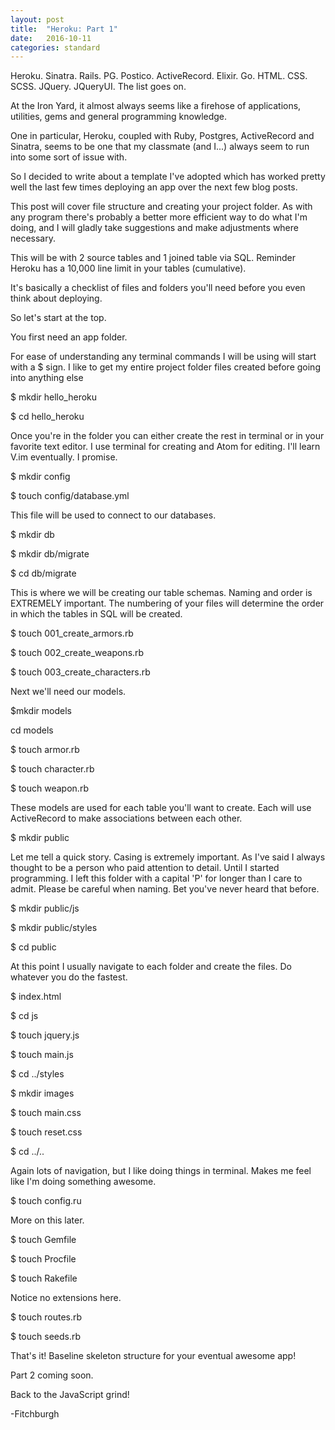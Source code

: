 ```yaml
---
layout: post
title:  "Heroku: Part 1"
date:   2016-10-11
categories: standard
---
```

Heroku. Sinatra. Rails. PG. Postico. ActiveRecord. Elixir. Go. HTML. CSS. SCSS. JQuery. JQueryUI. The list goes on.

At the Iron Yard, it almost always seems like a firehose of applications, utilities, gems and general programming knowledge.  

One in particular, Heroku, coupled with Ruby, Postgres, ActiveRecord and Sinatra, seems to be one that my classmate (and I...) always seem to run into some sort of issue with.

So I decided to write about a template I've adopted which has worked pretty well the last few times deploying an app over the next few blog posts.  

This post will cover file structure and creating your project folder.  As with any program there's probably a better more efficient way to do what I'm doing, and I will gladly take suggestions and make adjustments where necessary.

This will be with 2 source tables and 1 joined table via SQL. Reminder Heroku has a 10,000 line limit in your tables (cumulative).


It's basically a checklist of files and folders you'll need before you even think about deploying.

So let's start at the top.

You first need an app folder.

For ease of understanding any terminal commands I will be using will start with a $ sign.  I like to get my entire project folder files created before going into anything else


$ mkdir hello_heroku

$ cd hello_heroku


Once you're in the folder you can either create the rest in terminal or in your favorite text editor.  I use terminal for creating and Atom for editing. I'll learn V.im eventually. I promise.


$ mkdir config

$ touch config/database.yml


This file will be used to connect to our databases.


$ mkdir db

$ mkdir db/migrate

$ cd db/migrate


This is where we will be creating our table schemas. Naming and order is EXTREMELY important.  The numbering of your files will determine the order in which the tables in SQL will be created.


$ touch 001_create_armors.rb

$ touch 002_create_weapons.rb

$ touch 003_create_characters.rb


Next we'll need our models.


$mkdir models

cd models

$ touch armor.rb

$ touch character.rb

$ touch weapon.rb


These models are used for each table you'll want to create.  Each will use ActiveRecord to make associations between each other.


$ mkdir public


Let me tell a quick story.  Casing is extremely important. As I've said I always thought to be a person who paid attention to detail.  Until I started programming.  I left this folder with a capital 'P' for longer than I care to admit. Please be careful when naming.  Bet you've never heard that before.


$ mkdir public/js

$ mkdir public/styles

$ cd public


At this point I usually navigate to each folder and create the files.  Do whatever you do the fastest.


$ index.html

$ cd js


$ touch jquery.js

$ touch main.js


$ cd ../styles

$ mkdir images


$ touch main.css

$ touch reset.css


$ cd ../..


Again lots of navigation, but I like doing things in terminal.  Makes me feel like I'm doing something awesome.


$ touch config.ru


More on this later.


$ touch Gemfile

$ touch Procfile


$ touch Rakefile


Notice no extensions here.


$ touch routes.rb

$ touch seeds.rb


That's it!  Baseline skeleton structure for your eventual awesome app!


Part 2 coming soon.


Back to the JavaScript grind!

-Fitchburgh
